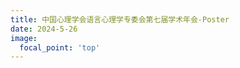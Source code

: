 ```yaml
---
title: 中国心理学会语言心理学专委会第七届学术年会-Poster
date: 2024-5-26
image:
  focal_point: 'top'
---
```


&nbsp;&nbsp;&nbsp;&nbsp;&nbsp;&nbsp;
<!--more-->
